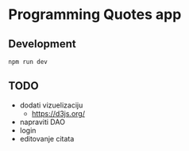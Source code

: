 # Programming Quotes app

## Development

```
npm run dev
```

## TODO

- dodati vizuelizaciju
  - https://d3js.org/
- napraviti DAO
- login
- editovanje citata